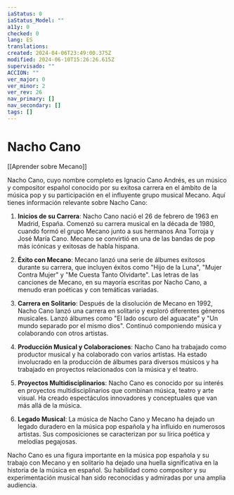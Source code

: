 ```yaml
---
iaStatus: 0
iaStatus_Model: ""
a11y: 0
checked: 0
lang: ES
translations: 
created: 2024-04-06T23:49:00.375Z
modified: 2024-06-10T15:26:26.615Z
supervisado: ""
ACCION: ""
ver_major: 0
ver_minor: 2
ver_rev: 26
nav_primary: []
nav_secondary: []
tags: []
---
```

# Nacho Cano

[[Aprender sobre Mecano]]

Nacho Cano, cuyo nombre completo es Ignacio Cano Andrés, es un músico y compositor español conocido por su exitosa carrera en el ámbito de la música pop y su participación en el influyente grupo musical Mecano. Aquí tienes información relevante sobre Nacho Cano:

1. **Inicios de su Carrera**: Nacho Cano nació el 26 de febrero de 1963 en Madrid, España. Comenzó su carrera musical en la década de 1980, cuando formó el grupo Mecano junto a sus hermanos Ana Torroja y José María Cano. Mecano se convirtió en una de las bandas de pop más icónicas y exitosas de habla hispana.
    
2. **Éxito con Mecano**: Mecano lanzó una serie de álbumes exitosos durante su carrera, que incluyen éxitos como "Hijo de la Luna", "Mujer Contra Mujer" y "Me Cuesta Tanto Olvidarte". Las letras de las canciones de Mecano, en su mayoría escritas por Nacho Cano, a menudo eran poéticas y con temáticas variadas.
    
3. **Carrera en Solitario**: Después de la disolución de Mecano en 1992, Nacho Cano lanzó una carrera en solitario y exploró diferentes géneros musicales. Lanzó álbumes como "El lado oscuro del aguacate" y "Un mundo separado por el mismo dios". Continuó componiendo música y colaborando con otros artistas.
    
4. **Producción Musical y Colaboraciones**: Nacho Cano ha trabajado como productor musical y ha colaborado con varios artistas. Ha estado involucrado en la producción de álbumes para diversos músicos y ha trabajado en proyectos relacionados con la música y el teatro.
    
5. **Proyectos Multidisciplinarios**: Nacho Cano es conocido por su interés en proyectos multidisciplinarios que combinan música, teatro y arte visual. Ha creado espectáculos innovadores y conceptuales que van más allá de la música.
    
6. **Legado Musical**: La música de Nacho Cano y Mecano ha dejado un legado duradero en la música pop española y ha influido en numerosos artistas. Sus composiciones se caracterizan por su lírica poética y melodías pegajosas.
    

Nacho Cano es una figura importante en la música pop española y su trabajo con Mecano y en solitario ha dejado una huella significativa en la historia de la música en español. Su habilidad como compositor y su experimentación musical han sido reconocidas y admiradas por una amplia audiencia.